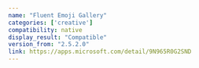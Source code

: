 ```yaml
---
name: "Fluent Emoji Gallery"
categories: ['creative']
compatibility: native
display_result: "Compatible"
version_from: "2.5.2.0"
link: https://apps.microsoft.com/detail/9N965R0G2SND
---
```

